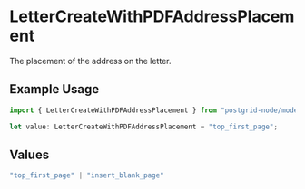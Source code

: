 # LetterCreateWithPDFAddressPlacement

The placement of the address on the letter.

## Example Usage

```typescript
import { LetterCreateWithPDFAddressPlacement } from "postgrid-node/models/components";

let value: LetterCreateWithPDFAddressPlacement = "top_first_page";
```

## Values

```typescript
"top_first_page" | "insert_blank_page"
```